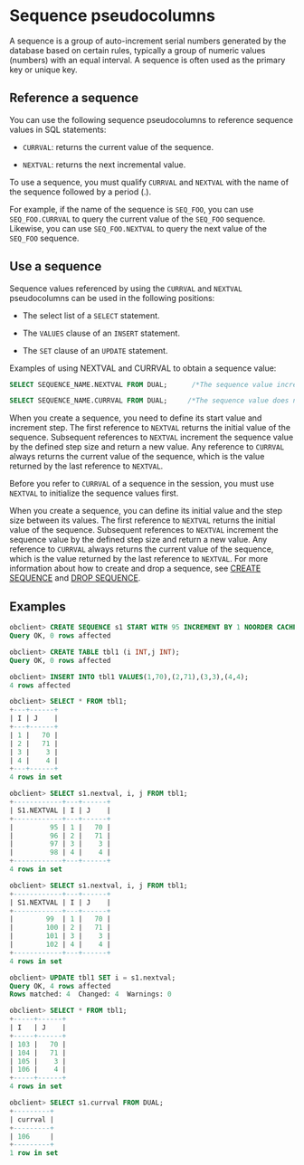 # Sequence pseudocolumns

A sequence is a group of auto-increment serial numbers generated by the database based on certain rules, typically a group of numeric values (numbers) with an equal interval. A sequence is often used as the primary key or unique key.

## Reference a sequence

You can use the following sequence pseudocolumns to reference sequence values in SQL statements:

* `CURRVAL`: returns the current value of the sequence.

* `NEXTVAL`: returns the next incremental value.

To use a sequence, you must qualify `CURRVAL` and `NEXTVAL` with the name of the sequence followed by a period (.).

For example, if the name of the sequence is `SEQ_FOO`, you can use `SEQ_FOO.CURRVAL` to query the current value of the `SEQ_FOO` sequence. Likewise, you can use `SEQ_FOO.NEXTVAL` to query the next value of the `SEQ_FOO` sequence.

## Use a sequence

Sequence values referenced by using the `CURRVAL` and `NEXTVAL` pseudocolumns can be used in the following positions:

* The select list of a `SELECT` statement.

* The `VALUES` clause of an `INSERT` statement.

* The `SET` clause of an `UPDATE` statement.

Examples of using NEXTVAL and CURRVAL to obtain a sequence value:

```sql
SELECT SEQUENCE_NAME.NEXTVAL FROM DUAL;      /*The sequence value increments each time the statement is executed.*/

SELECT SEQUENCE_NAME.CURRVAL FROM DUAL;     /*The sequence value does not change no matter how many times the statement is executed.*/
```

When you create a sequence, you need to define its start value and increment step. The first reference to `NEXTVAL` returns the initial value of the sequence. Subsequent references to `NEXTVAL` increment the sequence value by the defined step size and return a new value. Any reference to `CURRVAL` always returns the current value of the sequence, which is the value returned by the last reference to `NEXTVAL`.

Before you refer to `CURRVAL` of a sequence in the session, you must use `NEXTVAL` to initialize the sequence values first.

When you create a sequence, you can define its initial value and the step size between its values. The first reference to `NEXTVAL` returns the initial value of the sequence. Subsequent references to `NEXTVAL` increment the sequence value by the defined step size and return a new value. Any reference to `CURRVAL` always returns the current value of the sequence, which is the value returned by the last reference to `NEXTVAL`. For more information about how to create and drop a sequence, see [CREATE SEQUENCE](../300.common-tenant-of-oracle-mode/900.sql-statement-of-oracle-mode/100.ddl-of-oracle-mode/2200.create-sequence-of-oracle-mode.md) and [DROP SEQUENCE](../300.common-tenant-of-oracle-mode/900.sql-statement-of-oracle-mode/100.ddl-of-oracle-mode/3700.drop-sequence-of-oracle-mode.md).

## Examples

```sql
obclient> CREATE SEQUENCE s1 START WITH 95 INCREMENT BY 1 NOORDER CACHE 10000;
Query OK, 0 rows affected

obclient> CREATE TABLE tbl1 (i INT,j INT);
Query OK, 0 rows affected

obclient> INSERT INTO tbl1 VALUES(1,70),(2,71),(3,3),(4,4);
4 rows affected

obclient> SELECT * FROM tbl1;
+---+------+
| I | J    |
+---+------+
| 1 |   70 |
| 2 |   71 |
| 3 |    3 |
| 4 |    4 |
+---+------+
4 rows in set

obclient> SELECT s1.nextval, i, j FROM tbl1;
+------------+---+------+
| S1.NEXTVAL | I | J    |
+------------+---+------+
|         95 | 1 |   70 |
|         96 | 2 |   71 |
|         97 | 3 |    3 |
|         98 | 4 |    4 |
+------------+---+------+
4 rows in set

obclient> SELECT s1.nextval, i, j FROM tbl1;
+------------+---+------+
| S1.NEXTVAL | I | J    |
+------------+---+------+
|        99  | 1 |   70 |
|        100 | 2 |   71 |
|        101 | 3 |    3 |
|        102 | 4 |    4 |
+------------+---+------+
4 rows in set

obclient> UPDATE tbl1 SET i = s1.nextval;
Query OK, 4 rows affected
Rows matched: 4  Changed: 4  Warnings: 0

obclient> SELECT * FROM tbl1;
+-----+------+
| I   | J    |
+-----+------+
| 103 |   70 |
| 104 |   71 |
| 105 |    3 |
| 106 |    4 |
+-----+------+
4 rows in set

obclient> SELECT s1.currval FROM DUAL;
+---------+
| currval |
+---------+
| 106     |
+---------+
1 row in set
```
